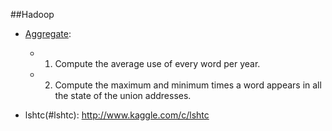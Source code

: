 ##Hadoop

- [Aggregate](#Aggregate):

   - 1) Compute the average use of every word per year.

   - 2) Compute the maximum and minimum times a word appears in all the state of the union addresses.

- lshtc(#lshtc): http://www.kaggle.com/c/lshtc

